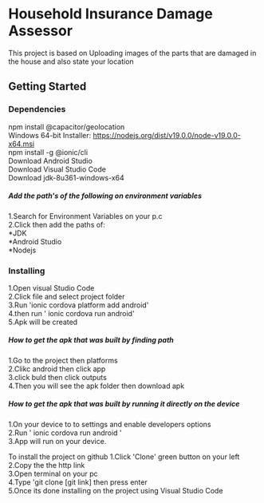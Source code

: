 # Household Insurance Damage Assessor
This project is based on Uploading images of the parts that are damaged in the house and also state your location 

## Getting Started
### Dependencies
npm install @capacitor/geolocation <br/>
Windows 64-bit Installer: https://nodejs.org/dist/v19.0.0/node-v19.0.0-x64.msi <br/>
npm install -g @ionic/cli <br/>
Download Android Studio <br/>
Download Visual Studio Code <br/>
Download jdk-8u361-windows-x64 <br/>

##### Add the path's of the following on environment variables 
1.Search for Environment Variables on your p.c <br/>
2.Click then add the paths of: <br/>
*JDK <br/>
*Android Studio <br/>
*Nodejs <br/>

### Installing
1.Open visual Studio Code <br/>
2.Click file and select project folder <br/>
3.Run 'ionic cordova platform add android' <br/>
4.then run ' ionic cordova run android' <br/>
5.Apk will be created <br/>

##### How to get the apk that was built by finding path
1.Go to the project then platforms <br/>
2.Clikc android then click app <br/>
3.click buld then click outputs <br/>
4.Then you will see the apk folder then download apk <br/>

##### How to get the apk that was built by running it directly on the device
1.On your device to to settings and enable developers options  <br/>
2.Run ' ionic cordova run android ' <br/>
3.App will run on your device. <br/>

To install the project on github 
1.Click 'Clone' green button on your left <br/>
2.Copy the the http link <br/>
3.Open terminal on your pc <br/>
4.Type 'git clone [git link] then press enter <br/>
5.Once its done installing on the project using Visual Studio Code <br/>
